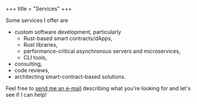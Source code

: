 +++
title = "Services"
+++

Some services I offer are

- custom software development, particularly
  - Rust-based smart contracts/dApps,
  - Rust libraries,
  - performance-critical asynchronous servers and microservices,
  - CLI tools,
- consulting,
- code reviews,
- architecting smart-contract-based solutions.

Feel free to [send me an e-mail](mailto:website@uint.me) describing what you're
looking for and let's see if I can help!

